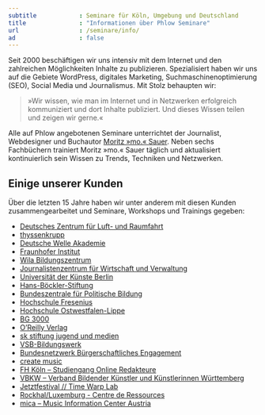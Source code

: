 ```yaml
---
subtitle            : Seminare für Köln, Umgebung und Deutschland
title               : "Informationen über Phlow Seminare"
url                 : /seminare/info/
ad                  : false
---
```

Seit 2000 beschäftigen wir uns intensiv mit dem Internet und den zahlreichen Möglichkeiten Inhalte zu publizieren. Spezialisiert haben wir uns auf die Gebiete WordPress, digitales Marketing, Suchmaschinenoptimierung (SEO), Social Media und Journalismus. Mit Stolz behaupten wir:
<!-- readmore -->

> »Wir wissen, wie man im Internet und in Netzwerken erfolgreich kommuniziert und dort Inhalte publiziert. Und dieses Wissen teilen und zeigen wir gerne.«

Alle auf Phlow angebotenen Seminare unterrichtet der Journalist, Webdesigner und Buchautor [Moritz »mo.« Sauer](http://moritz.sauer.io/). Neben sechs Fachbüchern trainiert Moritz »mo.« Sauer täglich und aktualisiert kontinuierlich sein Wissen zu Trends, Techniken und Netzwerken.

## Einige unserer Kunden

Über die letzten 15 Jahre haben wir unter anderem mit diesen Kunden zusammengearbeitet und Seminare, Workshops und Trainings gegeben:

-   [Deutsches Zentrum für Luft- und Raumfahrt](http://www.dlr.de/)
-   [thyssenkrupp](https://www.thyssenkrupp.com/de/)
-   [Deutsche Welle Akademie](http://www.dw.com/de/dw-akademie/%C3%BCber-uns/s-8101)
-   [Fraunhofer Institut](https://www.fraunhofer.de/)
-   [Wila Bildungszentrum](http://www.wila-bildungszentrum.de/)
-   [Journalistenzentrum für Wirtschaft und Verwaltung](http://www.journalistenzentrum-jwv.de/)
-   [Universität der Künste Berlin](https://www.udk-berlin.de/)
-   [Hans-Böckler-Stiftung](http://www.boeckler.de/)
-   [Bundeszentrale für Politische Bildung](http://www.bpb.de/)
-   [Hochschule Fresenius](http://www.hs-fresenius.de/)
-   [Hochschule Ostwestfalen-Lippe](http://www.hs-owl.de/)
-   [BG 3000](http://www.bg3000.de/)
-   [O’Reilly Verlag](http://www.oreilly.de/)
-   [sk stiftung jugend und medien](http://www.sk-jugend.de/)
-   [VSB-Bildungswerk](http://vsb-bildungswerk.de/)
-   [Bundesnetzwerk Bürgerschaftliches Engagement](http://www.b-b-e.de/)
-   [create music](http://www.create-music.info/)
-   [FH Köln – Studiengang Online Redakteure](http://www.online-redakteure.com/)
-   [VBKW – Verband Bildender Künstler und Künstlerinnen Württemberg](http://vbkw.de)
-   [Jetztfestival // Time Warp Lab](http://www.time-warp.de/)
-   [Rockhal/Luxemburg - Centre de Ressources](http://www.cr.rockhal.lu/fr/)
-   [mica – Music Information Center Austria](http://www.mica.at/)
